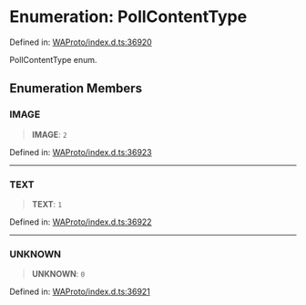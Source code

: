 # Enumeration: PollContentType

Defined in: [WAProto/index.d.ts:36920](https://github.com/Fokusdotid/bail/blob/dad8cbc7bd41e0c17126095b0fc017b92c3d85cf/WAProto/index.d.ts#L36920)

PollContentType enum.

## Enumeration Members

### IMAGE

> **IMAGE**: `2`

Defined in: [WAProto/index.d.ts:36923](https://github.com/Fokusdotid/bail/blob/dad8cbc7bd41e0c17126095b0fc017b92c3d85cf/WAProto/index.d.ts#L36923)

***

### TEXT

> **TEXT**: `1`

Defined in: [WAProto/index.d.ts:36922](https://github.com/Fokusdotid/bail/blob/dad8cbc7bd41e0c17126095b0fc017b92c3d85cf/WAProto/index.d.ts#L36922)

***

### UNKNOWN

> **UNKNOWN**: `0`

Defined in: [WAProto/index.d.ts:36921](https://github.com/Fokusdotid/bail/blob/dad8cbc7bd41e0c17126095b0fc017b92c3d85cf/WAProto/index.d.ts#L36921)
